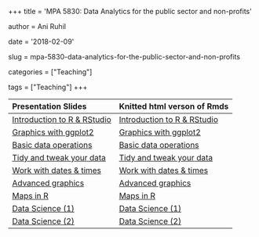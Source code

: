 +++
title = 'MPA 5830: Data Analytics for the public sector and non-profits'

author = Ani Ruhil

date = '2018-02-09'

slug = mpa-5830-data-analytics-for-the-public-sector-and-non-profits

categories = ["Teaching"]

tags = ["Teaching"]
+++


| Presentation Slides | Knitted html verson of Rmds |
| :----  | :-----                     |
| [Introduction to R & RStudio](https://aniruhil.org/teaching/mpa2/module01.html) | [Introduction to R & RStudio](https://aniruhil.org/teaching/mpa2/Module01_forClass.html) |
| [Graphics with ggplot2](https://aniruhil.org/teaching/mpa2/module02.html) | [Graphics with ggplot2](https://aniruhil.org/teaching/mpa2/Module02_forClass.html) | 
| [Basic data operations](https://aniruhil.org/teaching/mpa2/Module03.html) | [Basic data operations](https://aniruhil.org/teaching/mpa2/Module03_forClass.html) | 
| [Tidy and tweak your data](https://aniruhil.org/teaching/mpa2/Module04.html) | [Tidy and tweak your data](https://aniruhil.org/teaching/mpa2/Module04_forClass.html) |
| [Work with dates & times](https://aniruhil.org/teaching/mpa2/Module05.html) | [Work with dates & times](https://aniruhil.org/teaching/mpa2/Module05_forClass.html) | 
| [Advanced graphics](https://aniruhil.org/teaching/mpa2/Module06.html) | [Advanced graphics](https://aniruhil.org/teaching/mpa2/Module06_forClass.html) | 
| [Maps in  R](https://aniruhil.org/teaching/mpa2/Module07.html) | [Maps  in R](https://aniruhil.org/teaching/mpa2/Module07_forClass.html) | 
| [Data Science (1)](https://aniruhil.org/teaching/mpa2/Module08.html) | [Data Science (1)](https://aniruhil.org/teaching/mpa2/Module08_forClass.html) | 
| [Data Science  (2)](https://aniruhil.org/teaching/mpa2/Module09.html) | [Data Science (2)](https://aniruhil.org/teaching/mpa2/Module09_forClass.html) | 


